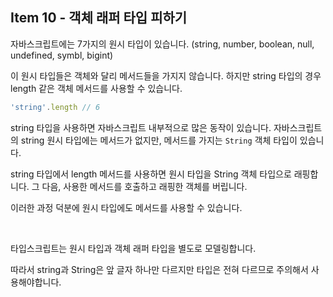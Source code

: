 ## Item 10 - 객체 래퍼 타입 피하기

자바스크립트에는 7가지의 원시 타입이 있습니다. (string, number, boolean, null, undefined, symbl, bigint)

이 원시 타입들은 객체와 달리 메서드들을 가지지 않습니다. 하지만 string 타입의 경우 length 같은 객체 메서드를 사용할 수 있습니다.

```js
'string'.length // 6
```

string 타입을 사용하면 자바스크립트 내부적으로 많은 동작이 있습니다. 자바스크립트의 string 원시 타입에는 메서드가 없지만, 메서드를 가지는 `String` 객체 타입이 있습니다.

string 타입에서 length 메서드를 사용하면 원시 타입을 String 객체 타입으로 래핑합니다. 그 다음, 사용한 메서드를 호출하고 래핑한 객체를 버립니다.

이러한 과정 덕분에 원시 타입에도 메서드를 사용할 수 있습니다.

<br>

타입스크립트는 원시 타입과 객체 래퍼 타입을 별도로 모델링합니다.

따라서 string과 String은 앞 글자 하나만 다르지만 타입은 전혀 다르므로 주의해서 사용해야합니다.